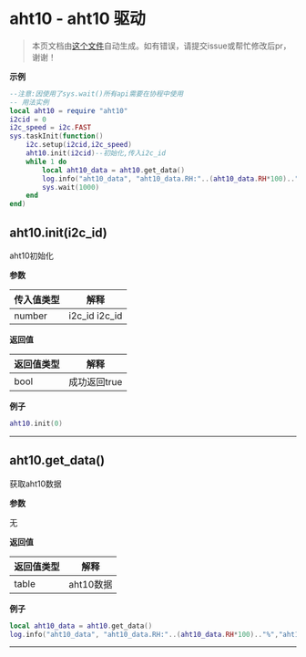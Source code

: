 # aht10 - aht10 驱动

> 本页文档由[这个文件](https://gitee.com/openLuat/LuatOS/tree/master/luat/../script/libs/aht10/aht10.lua)自动生成。如有错误，请提交issue或帮忙修改后pr，谢谢！

**示例**

```lua
--注意:因使用了sys.wait()所有api需要在协程中使用
-- 用法实例
local aht10 = require "aht10"
i2cid = 0
i2c_speed = i2c.FAST
sys.taskInit(function()
    i2c.setup(i2cid,i2c_speed)
    aht10.init(i2cid)--初始化,传入i2c_id
    while 1 do
        local aht10_data = aht10.get_data()
        log.info("aht10_data", "aht10_data.RH:"..(aht10_data.RH*100).."%","aht10_data.T"..(aht10_data.T).."℃")
        sys.wait(1000)
    end
end)

```

## aht10.init(i2c_id)

aht10初始化

**参数**

|传入值类型|解释|
|-|-|
|number|i2c_id i2c_id|

**返回值**

|返回值类型|解释|
|-|-|
|bool|成功返回true|

**例子**

```lua
aht10.init(0)

```

---

## aht10.get_data()

获取aht10数据

**参数**

无

**返回值**

|返回值类型|解释|
|-|-|
|table|aht10数据|

**例子**

```lua
local aht10_data = aht10.get_data()
log.info("aht10_data", "aht10_data.RH:"..(aht10_data.RH*100).."%","aht10_data.T"..(aht10_data.T).."℃")

```

---

